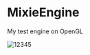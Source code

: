 # MixieEngine
My test engine on OpenGL


![12345](https://user-images.githubusercontent.com/77199764/147783858-8e1758e4-83e4-4697-8785-4024441c6095.gif)
